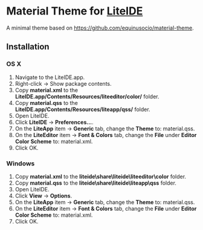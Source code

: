 # Material Theme for [LiteIDE](https://github.com/visualfc/liteide)

A minimal theme based on https://github.com/equinusocio/material-theme.

## Installation

### OS X

1. Navigate to the LiteIDE.app.
1. Right-click -> Show package contents.
1. Copy **material.xml** to the **LiteIDE.app/Contents/Resources/liteeditor/color/** folder.
1. Copy **material.qss** to the **LiteIDE.app/Contents/Resources/liteapp/qss/** folder.
1. Open LiteIDE.
6. Click **LiteIDE** -> **Preferences...**.
1. On the **LiteApp** item -> **Generic** tab, change the **Theme** to: material.qss.
1. On the **LiteEditor** item -> **Font & Colors** tab, change the **File** under **Editor Color Scheme** to: material.xml.
1. Click OK.

### Windows

1. Copy **material.xml** to the **liteide\share\liteide\liteeditor\color** folder.
1. Copy **material.qss** to the **liteide\share\liteide\liteapp\qss** folder.
1. Open LiteIDE.
1. Click **View** -> **Options**.
1. On the **LiteApp** item -> **Generic** tab, change the **Theme** to: material.qss.
1. On the **LiteEditor** item -> **Font & Colors** tab, change the **File** under **Editor Color Scheme** to: material.xml.
1. Click OK.
